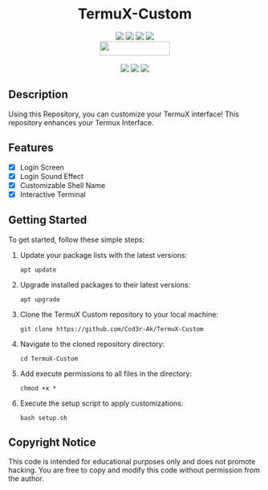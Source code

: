 <h1 align="center">TermuX-Custom</h1>

<p align="center"> 
  <img src="https://img.shields.io/github/stars/Cod3r-Ak/TermuX-Custom?style=for-the-badge&color=orange">
  <img src="https://img.shields.io/github/forks/Cod3r-Ak/TermuX-Custom?color=cyan&style=for-the-badge&color=purple">
  <img src="https://img.shields.io/github/watchers/Cod3r-Ak/TermuX-Custom?color=cyan&style=for-the-badge&color=purple">
  <img src="https://img.shields.io/github/license/Cod3r-Ak/TermuX-Custom?style=for-the-badge&color=blue"><br>
  <img src="https://hits.dwyl.com/Cod3r-Ak/TermuX-Custom.svg" width="140" height="28">
<br>
<br>
  <img src="https://img.shields.io/badge/Author-Akshat-purple?style=flat-square">
  <img src="https://img.shields.io/badge/Open%20Source-Yes-cyan?style=flat-square">
  <img src="https://img.shields.io/badge/Written%20In-Python-blue?style=flat-square">
</p>

## Description
Using this Repository, you can customize your TermuX interface! This repository enhances your Termux Interface.

## Features
- [x] Login Screen
- [x] Login Sound Effect
- [x] Customizable Shell Name
- [x] Interactive Terminal

## Getting Started
To get started, follow these simple steps:

1. Update your package lists with the latest versions:
    ```
    apt update
    ```

2. Upgrade installed packages to their latest versions:
    ```
    apt upgrade
    ```

3. Clone the TermuX Custom repository to your local machine:
    ```
    git clone https://github.com/Cod3r-Ak/TermuX-Custom
    ```

4. Navigate to the cloned repository directory:
    ```
    cd TermuX-Custom
    ```

5. Add execute permissions to all files in the directory:
    ```
    chmod +x *
    ```

6. Execute the setup script to apply customizations:
    ```
    bash setup.sh
    ```

## Copyright Notice
This code is intended for educational purposes only and does not promote hacking. You are free to copy and modify this code without permission from the author.
